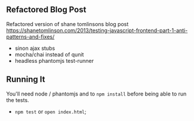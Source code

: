 ## Refactored Blog Post

Refactored version of shane tomlinsons blog post <https://shanetomlinson.com/2013/testing-javascript-frontend-part-1-anti-patterns-and-fixes/> 

* sinon ajax stubs
* mocha/chai instead of qunit
* headless phantomjs test-runner

## Running It

You'll need node / phantomjs and to `npm install` before being able to run the tests.

* `npm test` or `open index.html`;

